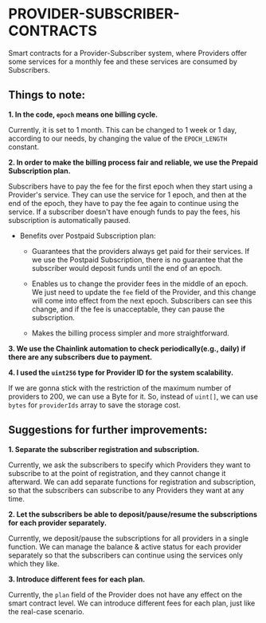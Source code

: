 # PROVIDER-SUBSCRIBER-CONTRACTS

Smart contracts for a Provider-Subscriber system, where Providers offer some services for a monthly fee and these services are consumed by Subscribers.

## Things to note:

**1. In the code, `epoch` means one billing cycle.**

Currently, it is set to 1 month.
This can be changed to 1 week or 1 day, according to our needs, by changing the value of the `EPOCH_LENGTH` constant.

**2. In order to make the billing process fair and reliable, we use the Prepaid Subscription plan.**

Subscribers have to pay the fee for the first epoch when they start using a Provider's service.
They can use the service for 1 epoch, and then at the end of the epoch, they have to pay the fee again to continue using the service.
If a subscriber doesn't have enough funds to pay the fees, his subscription is automatically paused.

- Benefits over Postpaid Subscription plan:

  - Guarantees that the providers always get paid for their services.
    If we use the Postpaid Subscription, there is no guarantee that the subscriber would deposit funds until the end of an epoch.

  - Enables us to change the provider fees in the middle of an epoch.
    We just need to update the `fee` field of the Provider, and this change will come into effect from the next epoch.
    Subscribers can see this change, and if the fee is unacceptable, they can pause the subscription.
  - Makes the billing process simpler and more straightforward.

**3. We use the Chainlink automation to check periodically(e.g., daily) if there are any subscribers due to payment.**

**4. I used the `uint256` type for Provider ID for the system scalability.**

If we are gonna stick with the restriction of the maximum number of providers to 200, we can use a Byte for it.
So, instead of `uint[]`, we can use `bytes` for `providerIds` array to save the storage cost.

## Suggestions for further improvements:

**1. Separate the subscriber registration and subscription.**

Currently, we ask the subscribers to specify which Providers they want to subscribe to at the point of registration,
and they cannot change it afterward.
We can add separate functions for registration and subscription, so that the subscribers can subscribe to any Providers they want at any time.

**2. Let the subscribers be able to deposit/pause/resume the subscriptions for each provider separately.**

Currently, we deposit/pause the subscriptions for all providers in a single function.
We can manage the balance & active status for each provider separately so that the subscribers can continue using the services only which they like.

**3. Introduce different fees for each plan.**

Currently, the `plan` field of the Provider does not have any effect on the smart contract level.
We can introduce different fees for each plan, just like the real-case scenario.
